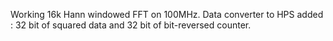 Working 16k Hann windowed FFT on 100MHz.
Data converter to HPS added : 32 bit of squared data and 32 bit of bit-reversed counter.
